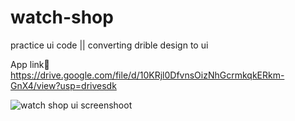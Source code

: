 # watch-shop
practice ui code || converting drible design to ui

App link🔻
https://drive.google.com/file/d/10KRjl0DfvnsOizNhGcrmkqkERkm-GnX4/view?usp=drivesdk

![watch shop ui screenshoot](https://user-images.githubusercontent.com/109073878/192493769-ecfd9258-5973-4341-9fcc-d5c5d714c413.png)
